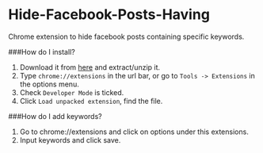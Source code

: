 # Hide-Facebook-Posts-Having
Chrome extension to hide facebook posts containing specific keywords.


###How do I install?

1. Download it from [here](https://github.com/mattdean1/Blacklist-By-Words/blob/master/dist/Hide%20Posts.zip?raw=true) and extract/unzip it.
2. Type `chrome://extensions` in the url bar, or go to `Tools -> Extensions` in the options menu.
3. Check `Developer Mode` is ticked.
4. Click `Load unpacked extension`, find the file.


###How do I add keywords?

1. Go to chrome://extensions and click on options under this extensions.
2. Input keywords and click save.
